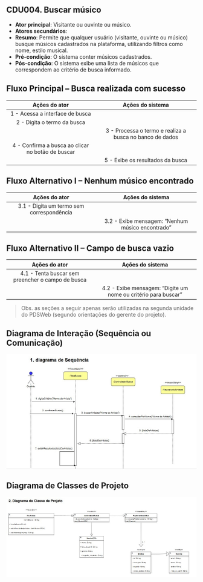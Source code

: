 ## CDU004.  Buscar músico

- **Ator principal**: Visitante ou ouvinte ou músico.
- **Atores secundários**:
- **Resumo**: Permite que qualquer usuário (visitante, ouvinte ou músico) busque músicos cadastrados na plataforma, utilizando filtros como nome, estilo musical.
- **Pré-condição**: O sistema conter músicos cadastrados.
- **Pós-condição**: O sistema exibe uma lista de músicos que correspondem ao critério de busca informado.

## Fluxo Principal – Busca realizada com sucesso
| Ações do ator | Ações do sistema |
| :-----------------: | :-----------------: | 
| 1 - Acessa a interface de busca                          | |     
| 2 - Digita o termo da busca	                           | | 
|                                                          | 3 - Processa o termo e realiza a busca no banco de dados |
| 4 - Confirma a busca ao clicar no botão de buscar        | |
|                                                          | 5 - Exibe os resultados da busca |


## Fluxo Alternativo I – Nenhum músico encontrado
| Ações do ator | Ações do sistema |
| :-----------------: | :-----------------: |
| 3.1 - Digita um termo sem correspondência	| |
|                                           | 3.2 - Exibe mensagem: “Nenhum músico encontrado” |

## Fluxo Alternativo II – Campo de busca vazio
| Ações do ator | Ações do sistema |
| :-----------------: | :-----------------: | 
| 4.1 - Tenta buscar sem preencher o campo de busca | |	
|                                                   | 4.2 - Exibe mensagem: “Digite um nome ou critério para buscar” |

> Obs. as seções a seguir apenas serão utilizadas na segunda unidade do PDSWeb (segundo orientações do gerente do projeto).

## Diagrama de Interação (Sequência ou Comunicação)

<!-- > Substituir pela imagem correspondente... -->
<img src="buscar-musico-sequencia.jpeg">

## Diagrama de Classes de Projeto

<!-- > Substituir pela imagem contendo as classes (modelo, visão e templates) que implementam o respectivo CDU... -->
<img src="buscar-musico-classe.jpeg">